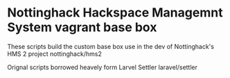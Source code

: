 # Nottinghack Hackspace Managemnt System vagrant base box

These scripts build the custom base box use in the dev of Nottinghack's HMS 2 project nottinghack/hms2

Orignal scripts borrowed heavely form Larvel Settler laravel/settler